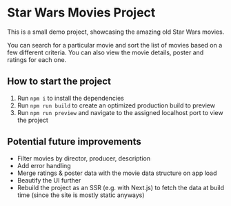 # Star Wars Movies Project

This is a small demo project, showcasing the amazing old Star Wars movies.

You can search for a particular movie and sort the list of movies based on a few different criteria.
You can also view the movie details, poster and ratings for each one.

## How to start the project

1. Run `npm i` to install the dependencies
2. Run `npm run build` to create an optimized production build to preview
3. Run `npm run preview` and navigate to the assigned localhost port to view the project

## Potential future improvements

- Filter movies by director, producer, description
- Add error handling
- Merge ratings & poster data with the movie data structure on app load
- Beautify the UI further
- Rebuild the project as an SSR (e.g. with Next.js) to fetch the data at build time (since the site is mostly static anyways)
